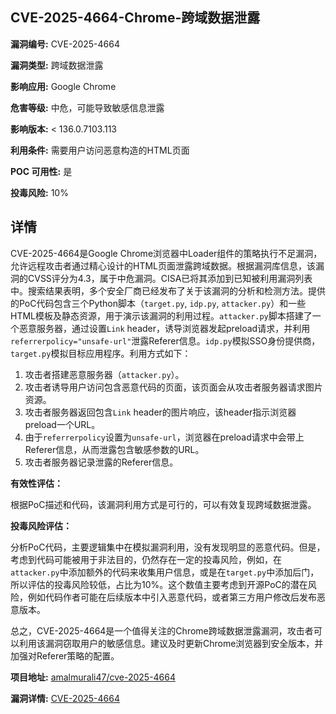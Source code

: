 ## CVE-2025-4664-Chrome-跨域数据泄露

**漏洞编号:** CVE-2025-4664

**漏洞类型:** 跨域数据泄露

**影响应用:** Google Chrome

**危害等级:** 中危，可能导致敏感信息泄露

**影响版本:** < 136.0.7103.113

**利用条件:** 需要用户访问恶意构造的HTML页面

**POC 可用性:** 是

**投毒风险:** 10%

## 详情

CVE-2025-4664是Google Chrome浏览器中Loader组件的策略执行不足漏洞，允许远程攻击者通过精心设计的HTML页面泄露跨域数据。根据漏洞库信息，该漏洞的CVSS评分为4.3，属于中危漏洞。CISA已将其添加到已知被利用漏洞列表中。搜索结果表明，多个安全厂商已经发布了关于该漏洞的分析和检测方法。提供的PoC代码包含三个Python脚本（`target.py`, `idp.py`, `attacker.py`）和一些HTML模板及静态资源，用于演示该漏洞的利用过程。`attacker.py`脚本搭建了一个恶意服务器，通过设置`Link` header，诱导浏览器发起preload请求，并利用`referrerpolicy="unsafe-url"`泄露Referer信息。`idp.py`模拟SSO身份提供商，`target.py`模拟目标应用程序。利用方式如下：

1.  攻击者搭建恶意服务器（`attacker.py`）。
2.  攻击者诱导用户访问包含恶意代码的页面，该页面会从攻击者服务器请求图片资源。
3.  攻击者服务器返回包含`Link` header的图片响应，该header指示浏览器preload一个URL。
4.  由于`referrerpolicy`设置为`unsafe-url`，浏览器在preload请求中会带上Referer信息，从而泄露包含敏感参数的URL。
5.  攻击者服务器记录泄露的Referer信息。

**有效性评估：**

根据PoC描述和代码，该漏洞利用方式是可行的，可以有效复现跨域数据泄露。

**投毒风险评估：**

分析PoC代码，主要逻辑集中在模拟漏洞利用，没有发现明显的恶意代码。但是，考虑到代码可能被用于非法目的，仍然存在一定的投毒风险，例如，在`attacker.py`中添加额外的代码来收集用户信息，或是在`target.py`中添加后门，所以评估的投毒风险较低，占比为10%。这个数值主要考虑到开源PoC的潜在风险，例如代码作者可能在后续版本中引入恶意代码，或者第三方用户修改后发布恶意版本。

总之，CVE-2025-4664是一个值得关注的Chrome跨域数据泄露漏洞，攻击者可以利用该漏洞窃取用户的敏感信息。建议及时更新Chrome浏览器到安全版本，并加强对Referer策略的配置。

**项目地址:** [amalmurali47/cve-2025-4664](https://github.com/amalmurali47/cve-2025-4664)

**漏洞详情:** [CVE-2025-4664](https://nvd.nist.gov/vuln/detail/CVE-2025-4664)